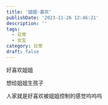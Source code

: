 ```yaml
---
title: '姐姐♡喜欢'
publishDate: '2023-11-26 12:46:21'
description: ''
tags:
  - 日常
  - 女生
category: 日常
draft: false
---
```

好喜欢姐姐  

想给姐姐生孩子  

人家就是好喜欢被姐姐控制的感觉呜呜呜

